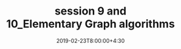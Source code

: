 ---
type: lecture
date: 2019-02-23T8:00:00+4:30
title: session 9 and 10_Elementary Graph algorithms
slides: /static_files/presentations/DA_session9and10_chapter22CLRS_Graph.pdf
#notes: /static_files/presentations/lec.zip
#codes: /static_files/presentations/code.zip
#tldr: "Short text to discribe what this lecture is about."
#thumbnail: /static_files/presentations/lec.jpg
---